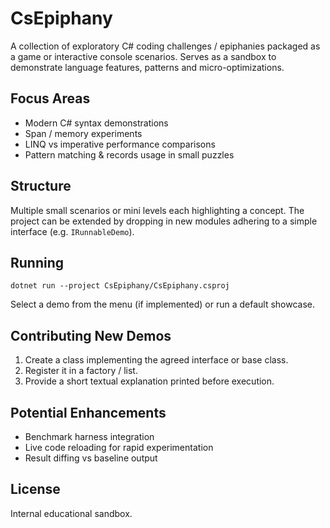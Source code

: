 # CsEpiphany

A collection of exploratory C# coding challenges / epiphanies packaged as a game or interactive console scenarios. Serves as a sandbox to demonstrate language features, patterns and micro-optimizations.

## Focus Areas
- Modern C# syntax demonstrations
- Span / memory experiments
- LINQ vs imperative performance comparisons
- Pattern matching & records usage in small puzzles

## Structure
Multiple small scenarios or mini levels each highlighting a concept. The project can be extended by dropping in new modules adhering to a simple interface (e.g. `IRunnableDemo`).

## Running
```
dotnet run --project CsEpiphany/CsEpiphany.csproj
```
Select a demo from the menu (if implemented) or run a default showcase.

## Contributing New Demos
1. Create a class implementing the agreed interface or base class.
2. Register it in a factory / list.
3. Provide a short textual explanation printed before execution.

## Potential Enhancements
- Benchmark harness integration
- Live code reloading for rapid experimentation
- Result diffing vs baseline output

## License
Internal educational sandbox.
